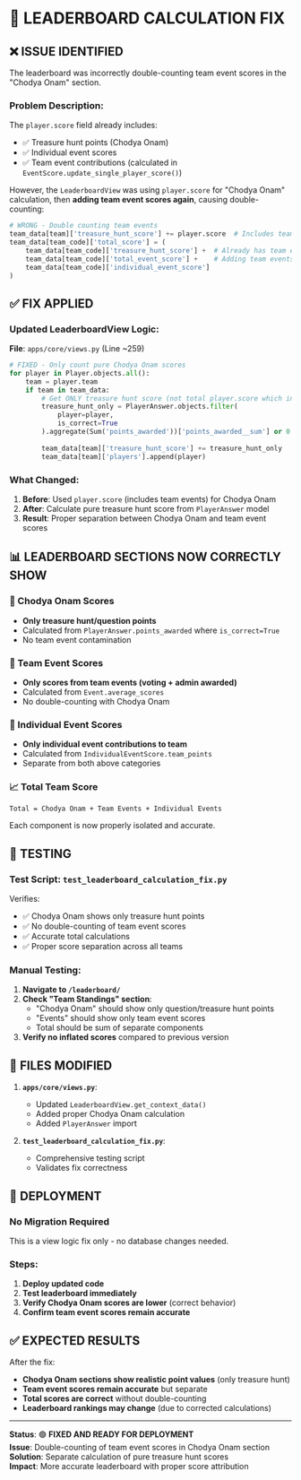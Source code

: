 # 🔧 LEADERBOARD CALCULATION FIX

## ❌ **ISSUE IDENTIFIED**
The leaderboard was incorrectly double-counting team event scores in the "Chodya Onam" section.

### Problem Description:
The `player.score` field already includes:
- ✅ Treasure hunt points (Chodya Onam)
- ✅ Individual event scores  
- ✅ Team event contributions (calculated in `EventScore.update_single_player_score()`)

However, the `LeaderboardView` was using `player.score` for "Chodya Onam" calculation, then **adding team event scores again**, causing double-counting:

```python
# WRONG - Double counting team events
team_data[team]['treasure_hunt_score'] += player.score  # Includes team events
team_data[team_code]['total_score'] = (
    team_data[team_code]['treasure_hunt_score'] +  # Already has team events
    team_data[team_code]['total_event_score'] +    # Adding team events AGAIN!
    team_data[team_code]['individual_event_score']
)
```

## ✅ **FIX APPLIED**

### Updated LeaderboardView Logic:
**File**: `apps/core/views.py` (Line ~259)

```python
# FIXED - Only count pure Chodya Onam scores
for player in Player.objects.all():
    team = player.team
    if team in team_data:
        # Get ONLY treasure hunt score (not total player.score which includes team events)
        treasure_hunt_only = PlayerAnswer.objects.filter(
            player=player, 
            is_correct=True
        ).aggregate(Sum('points_awarded'))['points_awarded__sum'] or 0
        
        team_data[team]['treasure_hunt_score'] += treasure_hunt_only
        team_data[team]['players'].append(player)
```

### What Changed:
1. **Before**: Used `player.score` (includes team events) for Chodya Onam
2. **After**: Calculate pure treasure hunt score from `PlayerAnswer` model
3. **Result**: Proper separation between Chodya Onam and team event scores

## 📊 **LEADERBOARD SECTIONS NOW CORRECTLY SHOW**

### 🎯 Chodya Onam Scores
- **Only treasure hunt/question points**
- Calculated from `PlayerAnswer.points_awarded` where `is_correct=True`
- No team event contamination

### 🎪 Team Event Scores  
- **Only scores from team events (voting + admin awarded)**
- Calculated from `Event.average_scores`
- No double-counting with Chodya Onam

### 👤 Individual Event Scores
- **Only individual event contributions to team**
- Calculated from `IndividualEventScore.team_points`
- Separate from both above categories

### 📈 Total Team Score
```
Total = Chodya Onam + Team Events + Individual Events
```
Each component is now properly isolated and accurate.

## 🧪 **TESTING**

### Test Script: `test_leaderboard_calculation_fix.py`
Verifies:
- ✅ Chodya Onam shows only treasure hunt points
- ✅ No double-counting of team event scores  
- ✅ Accurate total calculations
- ✅ Proper score separation across all teams

### Manual Testing:
1. **Navigate to `/leaderboard/`**
2. **Check "Team Standings" section**:
   - "Chodya Onam" should show only question/treasure hunt points
   - "Events" should show only team event scores
   - Total should be sum of separate components
3. **Verify no inflated scores** compared to previous version

## 📁 **FILES MODIFIED**

1. **`apps/core/views.py`**:
   - Updated `LeaderboardView.get_context_data()`
   - Added proper Chodya Onam calculation
   - Added `PlayerAnswer` import

2. **`test_leaderboard_calculation_fix.py`**:
   - Comprehensive testing script
   - Validates fix correctness

## 🚀 **DEPLOYMENT**

### No Migration Required
This is a view logic fix only - no database changes needed.

### Steps:
1. **Deploy updated code**
2. **Test leaderboard immediately** 
3. **Verify Chodya Onam scores are lower** (correct behavior)
4. **Confirm team event scores remain accurate**

## ✅ **EXPECTED RESULTS**

After the fix:
- **Chodya Onam sections show realistic point values** (only treasure hunt)
- **Team event scores remain accurate** but separate
- **Total scores are correct** without double-counting
- **Leaderboard rankings may change** (due to corrected calculations)

---

**Status**: 🟢 **FIXED AND READY FOR DEPLOYMENT**  
**Issue**: Double-counting of team event scores in Chodya Onam section  
**Solution**: Separate calculation of pure treasure hunt scores  
**Impact**: More accurate leaderboard with proper score attribution
